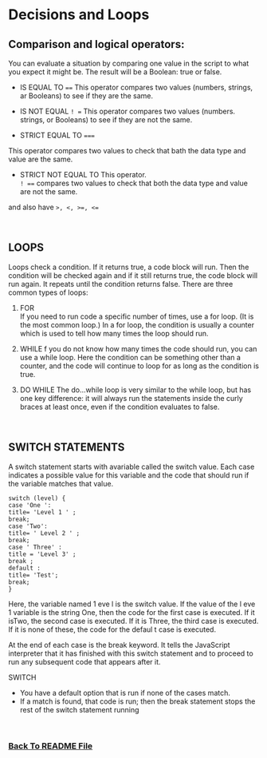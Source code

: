 # Decisions and Loops

## Comparison and logical operators: 

You can evaluate a situation by comparing one value in the script to what you expect it might be. The result will be a Boolean: true or false.


* IS EQUAL TO 
`==`
This operator compares two values (numbers, strings, ar Booleans) to see if they are the same.


* IS NOT EQUAL 
`! =`
This operator compares two values (numbers. strings, or Booleans) to see if they are not the same.


* STRICT EQUAL TO 
`===`

This operator compares two values to check that bath the data type and value are the same.

* STRICT NOT EQUAL TO This operator.  
`! ==`
compares two values to check that both the data type and value are not the same. 

and also have `>, <, >=, <=`

<br>

## LOOPS
Loops check a condition. If it returns true, a code block will run. Then the condition will be checked again and if it still returns true, the code block will run again. It repeats until the condition returns false. There are three common types of loops:  

1. FOR  
If you need to run code a specific number of times, use a for loop. (It is the most common loop.) In a for loop, the condition is usually a counter which is used to tell how many times the loop should run.

1. WHILE 
f you do not know how many times the code should run, you can use a while loop. Here the condition can be something other than a counter, and the code will continue to loop for as long as the condition is true.

1. DO WHILE 
The do...while loop is very similar to the while loop, but has one key difference: it will always run the statements inside the curly braces at least once, even if the condition evaluates to false.

<br>

## SWITCH STATEMENTS 
A switch statement starts with avariable called the switch value. Each case indicates a possible value for this variable and the code that should run if the variable matches that value.

`switch (level) {` <br>
`case 'One ':` <br>
`title= 'Level 1 ' ;` <br>
`break;` <br>
`case 'Two':` <br>
`title= ' Level 2 ' ;` <br>
`break;` <br>
`case ' Three' :` <br>
`title = 'Level 3' ;` <br>
`break ;` <br>
`default :` <br>
`title= 'Test';` <br>
`break;` <br>
`}` <br>

 Here, the variable named 1 eve l is the switch value. If the value of the l eve 1 variable is the string One, then the code for the first case is executed. If it isTwo, the second case is executed. If it is Three, the third case is executed. If it is none of these, the code for the defaul t case is executed. <br>

At the end of each case is the break keyword. It tells the JavaScript interpreter that it has finished with
this switch statement and to proceed to run any subsequent code that appears after it. 

SWITCH
* You have a default option that is run if none of the cases match.
* If a match is found, that code is run; then the break statement stops the rest of the switch statement running 

<br>


### [Back To README File](https://raghadmustafa96.github.io/reading-notes)


